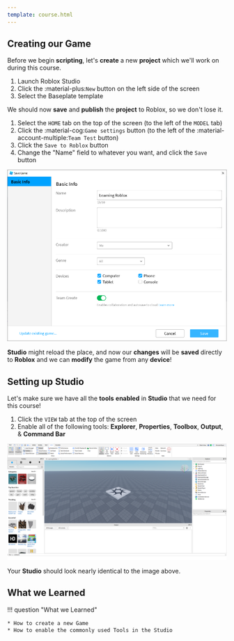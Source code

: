 ```yaml
---
template: course.html
---
```


## Creating our Game

Before we begin **scripting**, let's **create** a new **project** which we'll work on during this course.

1. Launch Roblox Studio
2. Click the :material-plus:`New` button on the left side of the screen
3. Select the Baseplate template

We should now **save** and **publish** the **project** to Roblox, so we don't lose it.

1. Select the `HOME` tab on the top of the screen (to the left of the `MODEL` tab)
2. Click the :material-cog:`Game settings` button (to the left of the :material-account-multiple:`Team Test` button)
3. Click the `Save to Roblox` button
4. Change the "Name" field to whatever you want, and click the `Save` button

<img src="/img/courses/scripting/Save-To-Roblox.png" alt="Save to Roblox">

**Studio** might reload the place, and now our **changes** will be **saved** directly to **Roblox** and we can **modify** the game from any **device**!

## Setting up Studio

Let's make sure we have all the **tools** **enabled** in **Studio** that we need for this course!

1. Click the `VIEW` tab at the top of the screen
2. Enable all of the following tools: **Explorer**, **Properties**, **Toolbox**, **Output**, & **Command Bar**

<img src="/img/courses/scripting/Studio-Setup.png" alt="Studio Setup">

Your **Studio** should look nearly identical to the image above.

## What we Learned

!!! question "What we Learned"

    * How to create a new Game
    * How to enable the commonly used Tools in the Studio
